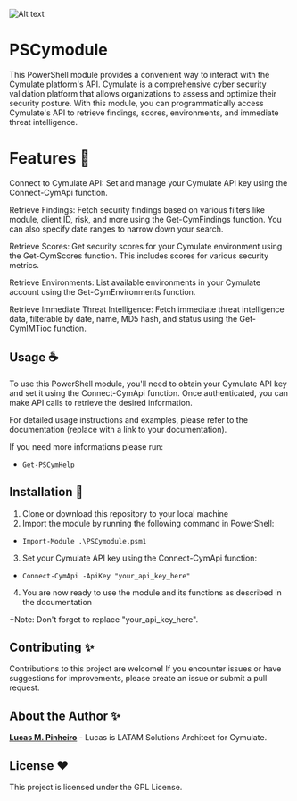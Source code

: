 ![Alt text](https://uploads-us-west-2.insided.com/cymulate-en/attachment/85f44e4c-5f50-4be4-b68b-3bd5671e0d2a.png)

# PSCymodule
This PowerShell module provides a convenient way to interact with the Cymulate platform's API. Cymulate is a comprehensive cyber security validation platform that allows organizations to assess and optimize their security posture. With this module, you can programmatically access Cymulate's API to retrieve findings, scores, environments, and immediate threat intelligence.

# Features 📜

Connect to Cymulate API: Set and manage your Cymulate API key using the Connect-CymApi function.

Retrieve Findings: Fetch security findings based on various filters like module, client ID, risk, and more using the Get-CymFindings function. You can also specify date ranges to narrow down your search.

Retrieve Scores: Get security scores for your Cymulate environment using the Get-CymScores function. This includes scores for various security metrics.

Retrieve Environments: List available environments in your Cymulate account using the Get-CymEnvironments function.

Retrieve Immediate Threat Intelligence: Fetch immediate threat intelligence data, filterable by date, name, MD5 hash, and status using the Get-CymIMTioc function.

## Usage ☕️

To use this PowerShell module, you'll need to obtain your Cymulate API key and set it using the Connect-CymApi function. Once authenticated, you can make API calls to retrieve the desired information.

For detailed usage instructions and examples, please refer to the documentation (replace with a link to your documentation).

If you need more informations please run:

- `Get-PSCymHelp`

## Installation 🎉

1. Clone or download this repository to your local machine
2. Import the module by running the following command in PowerShell:
   
- `Import-Module .\PSCymodule.psm1`
  
3. Set your Cymulate API key using the Connect-CymApi function:
   
- `Connect-CymApi -ApiKey "your_api_key_here"`
  
4. You are now ready to use the module and its functions as described in the documentation

+Note: Don't forget to replace "your_api_key_here".

## Contributing ✨

Contributions to this project are welcome! If you encounter issues or have suggestions for improvements, please create an issue or submit a pull request.

## About the Author ✨

**[Lucas M. Pinheiro](https://www.linkedin.com/in/lmpin/)** - Lucas is LATAM Solutions Architect for Cymulate.

## License ❤️

This project is licensed under the GPL License.
